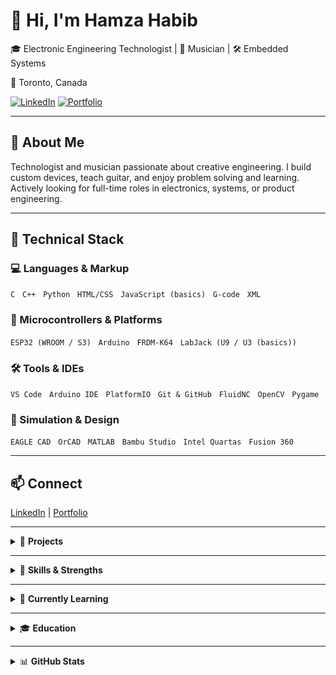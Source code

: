 # 👋 Hi, I'm Hamza Habib

🎓 Electronic Engineering Technologist | 🎸 Musician | 🛠 Embedded Systems 
 
📍 Toronto, Canada  

[![LinkedIn](https://img.shields.io/badge/LinkedIn-blue?logo=linkedin&style=flat-square)](https://www.linkedin.com/in/habib13352)
[![Portfolio](https://img.shields.io/badge/Portfolio-Visit-green?style=flat-square)](https://hhabib6.myportfolio.com)

---

## 🌟 About Me

Technologist and musician passionate about creative engineering. I build custom devices, teach guitar, and enjoy problem solving and learning. Actively looking for full-time roles in electronics, systems, or product engineering.

---

## 🧰 Technical Stack

### 💻 Languages & Markup  
`C` &nbsp; `C++` &nbsp; `Python` &nbsp; `HTML/CSS` &nbsp; `JavaScript (basics)` &nbsp; `G-code` &nbsp; `XML`

### 🔌 Microcontrollers & Platforms  
`ESP32 (WROOM / S3)` &nbsp; `Arduino` &nbsp; `FRDM-K64` &nbsp; `LabJack (U9 / U3 (basics))`

### 🛠 Tools & IDEs  
`VS Code` &nbsp; `Arduino IDE` &nbsp; `PlatformIO` &nbsp; `Git & GitHub` &nbsp; `FluidNC` &nbsp; `OpenCV` &nbsp; `Pygame`

### 📐 Simulation & Design  
`EAGLE CAD` &nbsp; `OrCAD` &nbsp; `MATLAB` &nbsp; `Bambu Studio` &nbsp; `Intel Quartas` &nbsp; `Fusion 360`

---

## 📫 Connect

[LinkedIn](https://www.linkedin.com/in/habib13352) | [Portfolio](https://hhabib6.myportfolio.com)

---

<details>
  <summary>📁 <strong>Projects</strong></summary>

- 🔧 **SketchNC:** DIY CNC plotter with ESP32 + webcam  
- 🎸 **Custom Audio Gear:** Built an electric guitar & amp  
- 📦 **Inventory System:** Digital tracker in C  
- 📡 **AM/FM Systems:** AM generator & FM antenna (hardware & simulation)  
- ⚙️ **DC Motor Test Board:** LabJack U3 safety logic, speed control, direction

</details>

---

<details>
  <summary>🧠 <strong>Skills & Strengths</strong></summary>
 
**Electronics & Hardware:**  
Circuit design, RF systems, analog/digital components, motor control, soldering, PCB layout (OrCAD, PADS), breadboarding, wiring

**Embedded & Automation:**  
Arduino, FPGA (VHDL, SystemVerilog), PLC programming, I2C, Kuka robotics, MATLAB, control systems

**Tools & Software:**  
Autodesk Fusion 360, Siemens TIA Portal, OrCAD, Visual Studio, Microsoft Office, Google Docs

**Strengths:**  
Problem solving, attention to detail, teamwork, creativity, communication

</details>

---

<details>
  <summary>🔧 <strong>Currently Learning</strong></summary>

- JavaScript & full-stack basics (REST, React)  
- Jekyll & GitHub Pages (custom sites)  
- Python automation (G-code, image processing)  
- ESP32 & CNC control (FluidNC, SD logging)  
- AI tools (Demucs, OpenAI API)  
- Git, testing, and embedded systems (C/C++)

</details>

---

<details>
  <summary>🎓 <strong>Education</strong></summary>

- **Seneca Polytechnic:** Adv. Diploma, Electronic Engineering Technology (2024)  
- **York University:** BFA Music (2022)

</details>

---

<details>
  <summary>📊 <strong>GitHub Stats</strong></summary>

<p align="center">
  <img src="https://github-readme-stats.vercel.app/api/top-langs/?username=habib13352&layout=compact&theme=tokyonight&hide_border=true" alt="Top Languages" />
</p>
<p align="center">
  <img src="https://github-readme-stats.vercel.app/api?username=habib13352&show_icons=true&theme=tokyonight&border_radius=15&icon_color=ff79c6&title_color=ffb86c&text_color=bd93f9&bg_color=1e1e2e" alt="GitHub Stats" />
</p>
<p align="center">
  <img src="https://github-readme-streak-stats.herokuapp.com?user=habib13352&theme=tokyonight&hide_border=true&date_format=M%20j%5B%2C%20Y%5D" alt="GitHub Streak" />
</p>

</details>

